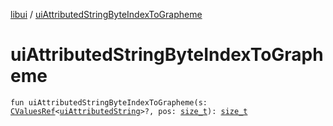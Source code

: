 [libui](index.md) / [uiAttributedStringByteIndexToGrapheme](./ui-attributed-string-byte-index-to-grapheme.md)

# uiAttributedStringByteIndexToGrapheme

`fun uiAttributedStringByteIndexToGrapheme(s: `[`CValuesRef`](../kotlinx.cinterop/-c-values-ref/index.md)`<`[`uiAttributedString`](ui-attributed-string.md)`>?, pos: `[`size_t`](../platform.posix/size_t.md)`): `[`size_t`](../platform.posix/size_t.md)